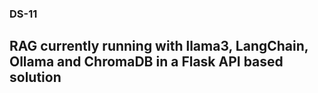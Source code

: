 ### DS-11

## RAG currently running with llama3, LangChain, Ollama and ChromaDB in a Flask API based solution
